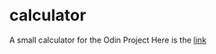 # calculator
A small calculator for the Odin Project
Here is the [link](https://myshro.github.io/calculator/)
